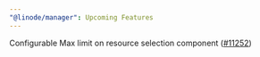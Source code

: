 ```yaml
---
"@linode/manager": Upcoming Features
---
```


Configurable Max limit on resource selection component ([#11252](https://github.com/linode/manager/pull/11252))
